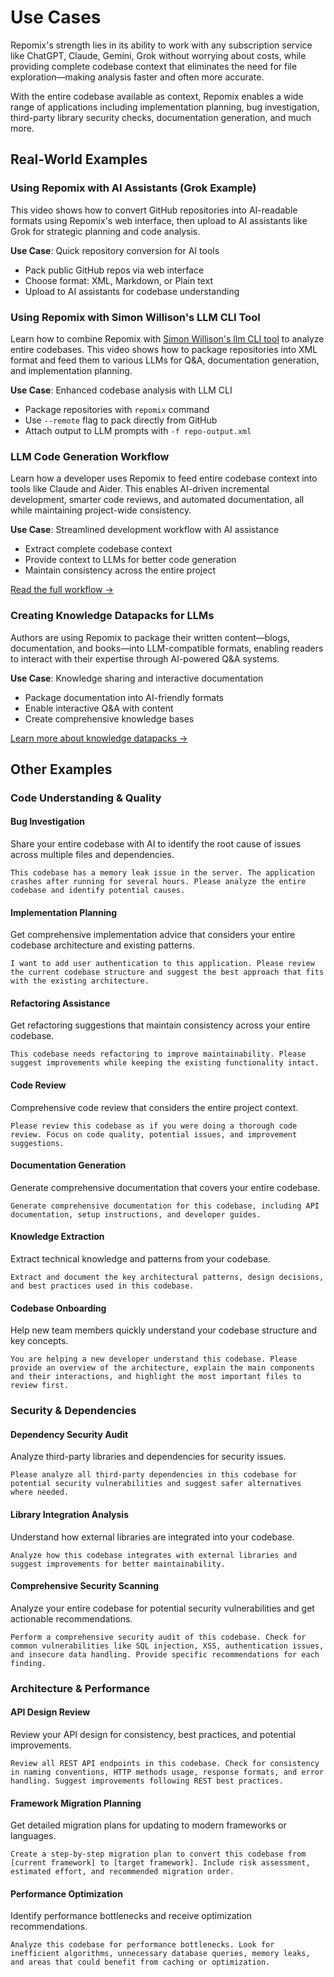<script setup>
import YouTubeVideo from '../../../components/YouTubeVideo.vue';
</script>

# Use Cases

Repomix's strength lies in its ability to work with any subscription service like ChatGPT, Claude, Gemini, Grok without worrying about costs, while providing complete codebase context that eliminates the need for file exploration—making analysis faster and often more accurate.

With the entire codebase available as context, Repomix enables a wide range of applications including implementation planning, bug investigation, third-party library security checks, documentation generation, and much more.


## Real-World Examples

### Using Repomix with AI Assistants (Grok Example)
This video shows how to convert GitHub repositories into AI-readable formats using Repomix's web interface, then upload to AI assistants like Grok for strategic planning and code analysis.

**Use Case**: Quick repository conversion for AI tools
- Pack public GitHub repos via web interface
- Choose format: XML, Markdown, or Plain text
- Upload to AI assistants for codebase understanding

<YouTubeVideo video-id="XTifjfeMp4M" :start="488" />

### Using Repomix with Simon Willison's LLM CLI Tool
Learn how to combine Repomix with [Simon Willison's llm CLI tool](https://github.com/simonw/llm) to analyze entire codebases. This video shows how to package repositories into XML format and feed them to various LLMs for Q&A, documentation generation, and implementation planning.

**Use Case**: Enhanced codebase analysis with LLM CLI
- Package repositories with `repomix` command
- Use `--remote` flag to pack directly from GitHub
- Attach output to LLM prompts with `-f repo-output.xml`

<YouTubeVideo video-id="UZ-9U1W0e4o" :start="592" />

### LLM Code Generation Workflow
Learn how a developer uses Repomix to feed entire codebase context into tools like Claude and Aider. This enables AI-driven incremental development, smarter code reviews, and automated documentation, all while maintaining project-wide consistency.

**Use Case**: Streamlined development workflow with AI assistance
- Extract complete codebase context
- Provide context to LLMs for better code generation
- Maintain consistency across the entire project

[Read the full workflow →](https://harper.blog/2025/02/16/my-llm-codegen-workflow-atm/)

### Creating Knowledge Datapacks for LLMs
Authors are using Repomix to package their written content—blogs, documentation, and books—into LLM-compatible formats, enabling readers to interact with their expertise through AI-powered Q&A systems.

**Use Case**: Knowledge sharing and interactive documentation
- Package documentation into AI-friendly formats
- Enable interactive Q&A with content
- Create comprehensive knowledge bases

[Learn more about knowledge datapacks →](https://lethain.com/competitive-advantage-author-llms/)


## Other Examples

### Code Understanding & Quality

#### Bug Investigation
Share your entire codebase with AI to identify the root cause of issues across multiple files and dependencies.

```
This codebase has a memory leak issue in the server. The application crashes after running for several hours. Please analyze the entire codebase and identify potential causes.
```

#### Implementation Planning
Get comprehensive implementation advice that considers your entire codebase architecture and existing patterns.

```
I want to add user authentication to this application. Please review the current codebase structure and suggest the best approach that fits with the existing architecture.
```

#### Refactoring Assistance
Get refactoring suggestions that maintain consistency across your entire codebase.

```
This codebase needs refactoring to improve maintainability. Please suggest improvements while keeping the existing functionality intact.
```

#### Code Review
Comprehensive code review that considers the entire project context.

```
Please review this codebase as if you were doing a thorough code review. Focus on code quality, potential issues, and improvement suggestions.
```

#### Documentation Generation
Generate comprehensive documentation that covers your entire codebase.

```
Generate comprehensive documentation for this codebase, including API documentation, setup instructions, and developer guides.
```

#### Knowledge Extraction
Extract technical knowledge and patterns from your codebase.

```
Extract and document the key architectural patterns, design decisions, and best practices used in this codebase.
```

#### Codebase Onboarding
Help new team members quickly understand your codebase structure and key concepts.

```
You are helping a new developer understand this codebase. Please provide an overview of the architecture, explain the main components and their interactions, and highlight the most important files to review first.
```

### Security & Dependencies

#### Dependency Security Audit
Analyze third-party libraries and dependencies for security issues.

```
Please analyze all third-party dependencies in this codebase for potential security vulnerabilities and suggest safer alternatives where needed.
```

#### Library Integration Analysis
Understand how external libraries are integrated into your codebase.

```
Analyze how this codebase integrates with external libraries and suggest improvements for better maintainability.
```

#### Comprehensive Security Scanning
Analyze your entire codebase for potential security vulnerabilities and get actionable recommendations.

```
Perform a comprehensive security audit of this codebase. Check for common vulnerabilities like SQL injection, XSS, authentication issues, and insecure data handling. Provide specific recommendations for each finding.
```

### Architecture & Performance

#### API Design Review
Review your API design for consistency, best practices, and potential improvements.

```
Review all REST API endpoints in this codebase. Check for consistency in naming conventions, HTTP methods usage, response formats, and error handling. Suggest improvements following REST best practices.
```

#### Framework Migration Planning
Get detailed migration plans for updating to modern frameworks or languages.

```
Create a step-by-step migration plan to convert this codebase from [current framework] to [target framework]. Include risk assessment, estimated effort, and recommended migration order.
```

#### Performance Optimization
Identify performance bottlenecks and receive optimization recommendations.

```
Analyze this codebase for performance bottlenecks. Look for inefficient algorithms, unnecessary database queries, memory leaks, and areas that could benefit from caching or optimization.
```
